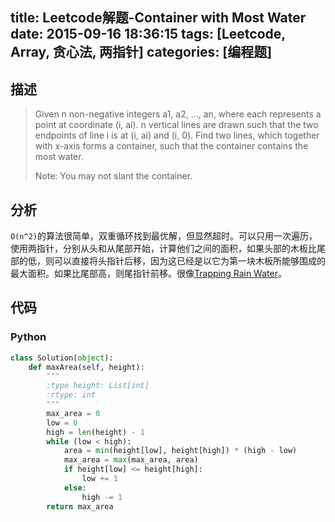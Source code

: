 title: Leetcode解题-Container with Most Water
date: 2015-09-16 18:36:15
tags: [Leetcode, Array, 贪心法, 两指针]
categories: [编程题]
---

## 描述
> Given n non-negative integers a1, a2, ..., an, where each represents a point at coordinate (i, ai). n vertical lines are drawn such that the two endpoints of line i is at (i, ai) and (i, 0). Find two lines, which together with x-axis forms a container, such that the container contains the most water.
>
> Note: You may not slant the container.

## 分析
`O(n^2)`的算法很简单，双重循环找到最优解，但显然超时。可以只用一次遍历，使用两指针，分别从头和从尾部开始，计算他们之间的面积，如果头部的木板比尾部的低，则可以直接将头指针后移，因为这已经是以它为第一块木板所能够围成的最大面积。如果比尾部高，则尾指针前移。很像[Trapping Rain Water][1]。

## 代码
### Python
```python
class Solution(object):
    def maxArea(self, height):
        """
        :type height: List[int]
        :rtype: int
        """
        max_area = 0
        low = 0
        high = len(height) - 1
        while (low < high):
            area = min(height[low], height[high]) * (high - low)
            max_area = max(max_area, area)
            if height[low] <= height[high]:
                low += 1
            else:
                high -= 1
        return max_area
```

[1]: /2015/08/22/trapping-rain-water/
